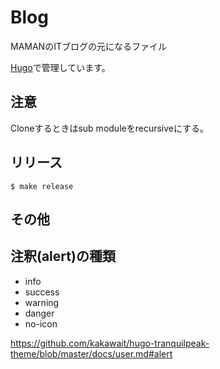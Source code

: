 Blog
====

MAMANのITブログの元になるファイル

[Hugo](https://gohugo.io)で管理しています。

注意
----

Cloneするときはsub moduleをrecursiveにする。


リリース
-------

```
$ make release
```


その他
------

## 注釈(alert)の種類

* info
* success
* warning
* danger
* no-icon

https://github.com/kakawait/hugo-tranquilpeak-theme/blob/master/docs/user.md#alert
